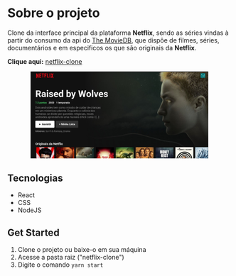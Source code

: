 # Sobre o projeto
Clone da interface principal da plataforma **Netflix**, sendo as séries vindas à partir do consumo da api do [The MovieDB](https://www.themoviedb.org/), que dispôe  de filmes, séries, documentários e em especificos os que são originais da **Netflix**.

**Clique aqui:** [netflix-clone](https://netflix-clone-lac.vercel.app/)
<div align="center">
  <img  src=src/assets/img/index..jpeg width="400px">
</div>

## Tecnologias
 - React
 - CSS
 - NodeJS
 
## Get Started
1. Clone o projeto ou baixe-o em sua máquina
2. Acesse a pasta raiz ("netflix-clone")
3. Digite o comando ```yarn start ```
